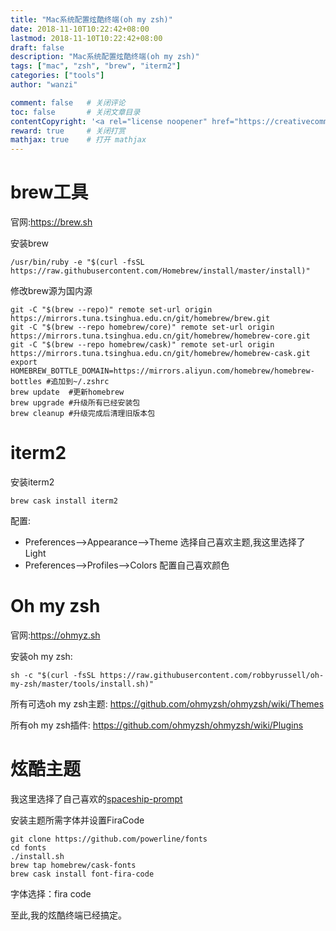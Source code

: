 ```yaml
---
title: "Mac系统配置炫酷终端(oh my zsh)"
date: 2018-11-10T10:22:42+08:00
lastmod: 2018-11-10T10:22:42+08:00
draft: false
description: "Mac系统配置炫酷终端(oh my zsh)"
tags: ["mac", "zsh", "brew", "iterm2"]
categories: ["tools"]              
author: "wanzi"                 

comment: false   # 关闭评论
toc: false       # 关闭文章目录
contentCopyright: '<a rel="license noopener" href="https://creativecommons.org/licenses/by-nc-nd/4.0/" target="_blank">CC BY-NC-ND 4.0</a>'
reward: true	 # 关闭打赏
mathjax: true    # 打开 mathjax
---
```


# brew工具

官网:https://brew.sh

安装brew
```shell
/usr/bin/ruby -e "$(curl -fsSL https://raw.githubusercontent.com/Homebrew/install/master/install)"
```
修改brew源为国内源
```shell
git -C "$(brew --repo)" remote set-url origin https://mirrors.tuna.tsinghua.edu.cn/git/homebrew/brew.git
git -C "$(brew --repo homebrew/core)" remote set-url origin https://mirrors.tuna.tsinghua.edu.cn/git/homebrew/homebrew-core.git
git -C "$(brew --repo homebrew/cask)" remote set-url origin https://mirrors.tuna.tsinghua.edu.cn/git/homebrew/homebrew-cask.git
export HOMEBREW_BOTTLE_DOMAIN=https://mirrors.aliyun.com/homebrew/homebrew-bottles #追加到~/.zshrc
brew update  #更新homebrew
brew upgrade #升级所有已经安装包
brew cleanup #升级完成后清理旧版本包
```
# iterm2
安装iterm2
```shell
brew cask install iterm2
```
配置:

* Preferences-->Appearance-->Theme 选择自己喜欢主题,我这里选择了Light
* Preferences-->Profiles-->Colors 配置自己喜欢颜色

# Oh my zsh
官网:https://ohmyz.sh

安装oh my zsh:
```shell
sh -c "$(curl -fsSL https://raw.githubusercontent.com/robbyrussell/oh-my-zsh/master/tools/install.sh)"
```

所有可选oh my zsh主题: https://github.com/ohmyzsh/ohmyzsh/wiki/Themes

所有oh my zsh插件: https://github.com/ohmyzsh/ohmyzsh/wiki/Plugins

# 炫酷主题
我这里选择了自己喜欢的[spaceship-prompt](https://github.com/denysdovhan/spaceship-prompt)


安装主题所需字体并设置FiraCode
```shell
git clone https://github.com/powerline/fonts
cd fonts
./install.sh
brew tap homebrew/cask-fonts
brew cask install font-fira-code
```

字体选择：fira code

至此,我的炫酷终端已经搞定。
